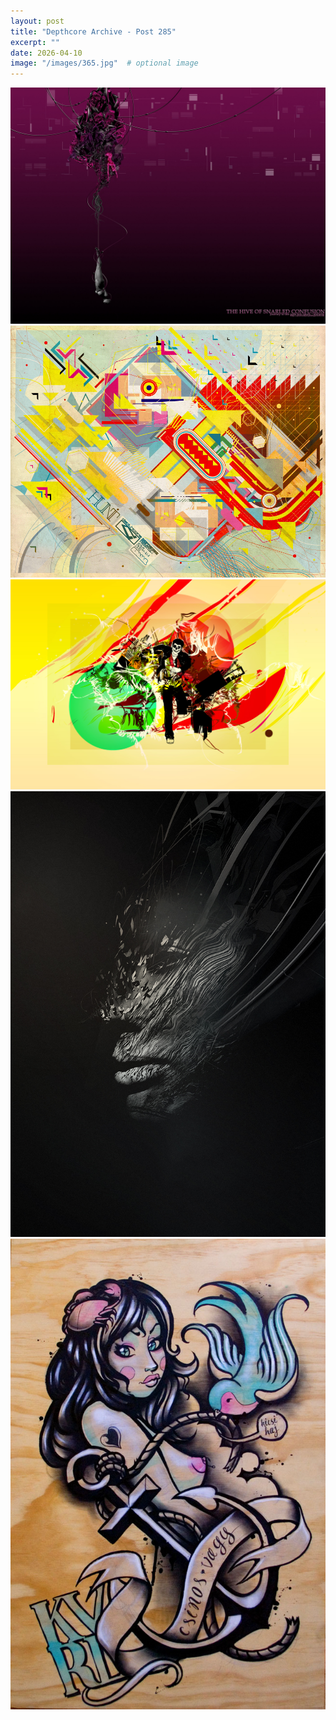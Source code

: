 ```yaml
---
layout: post
title: "Depthcore Archive - Post 285"
excerpt: ""
date: 2026-04-10
image: "/images/365.jpg"  # optional image
---
```


<img src="/images/365.jpg">
<img src="/images/3650.jpg" alt="3650.jpg"/>
<img src="/images/3651.jpg" alt="3651.jpg"/>
<img src="/images/3653.jpg" alt="3653.jpg"/>
<img src="/images/3654.jpg" alt="3654.jpg"/>
